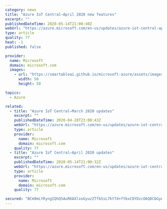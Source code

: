 ```yaml
---
category: news
title: "Azure IoT Central—April 2020 new features"
excerpt: ""
publishedDateTime: 2020-05-14T21:00:40Z
webUrl: "https://azure.microsoft.com/en-us/updates/azure-iot-central-april-2020-new-features/"
type: article
quality: 77
heat: -1
published: false

provider:
  name: Microsoft
  domain: microsoft.com
  images:
    - url: "https://smartableai.github.io/microsoft-azure/assets/images/organizations/microsoft.com-50x50.jpg"
      width: 50
      height: 50

topics:
  - Azure

related:
  - title: "Azure IoT Central—March 2020 updates"
    excerpt: ""
    publishedDateTime: 2020-04-28T23:00:43Z
    webUrl: "https://azure.microsoft.com/en-us/updates/azure-iot-central-march-2020-updates/"
    type: article
    provider:
      name: Microsoft
      domain: microsoft.com
    quality: 77
  - title: "Azure IoT Central—April 2020 updates"
    excerpt: ""
    publishedDateTime: 2020-05-14T21:00:32Z
    webUrl: "https://azure.microsoft.com/en-us/updates/azure-iot-central-april-2020-updates/"
    type: article
    provider:
      name: Microsoft
      domain: microsoft.com
    quality: 77

secured: "BCm9mLYRyngIQhQ5AuRKAXlxoGyuzZTfbSsL7kY7d+fYbxCOYDzcO6Q8C6GyAm1GKCE5aMHPiAY5fkW/KP1D/5rXLnCc7vqGv6iRrAYpabO8FWULlXoloPwf/1ew6EoTwa9tXNgnODN/x9uwfNxod57A90tJoRhPaMMg+TiIqFVOxqqzdZ1uShM/FmgmkXt4aPdP2xFexPFUuBDcowQmSSJkalRSVPc05e5Ra7cFnay8c1NGVDpt5b7e5OdivyqF/bSVy6QZBMOfQfBqG+0FXATQGLH2/ok3UsWsA7eZ8NzzrRnXFTcpokUAacnlDicmtiD69ivswyI6GMiyZZdPYA==;uECJyTkxG/VNVdNlkQ3aIA=="
---
```


